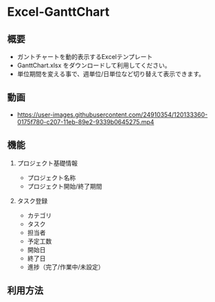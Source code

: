 # Excel-GanttChart
 
## 概要
* ガントチャートを動的表示するExcelテンプレート
* GanttChart.xlsx をダウンロードして利用してください。
* 単位期間を変える事で、週単位/日単位など切り替えて表示できます。

## 動画
* https://user-images.githubusercontent.com/24910354/120133360-0175f780-c207-11eb-89e2-9339b0645275.mp4

## 機能

1. プロジェクト基礎情報
    - プロジェクト名称
    - プロジェクト開始/終了期間

2. タスク登録
    - カテゴリ
    - タスク
    - 担当者
    - 予定工数
    - 開始日
    - 終了日
    - 進捗（完了/作業中/未設定）

## 利用方法


